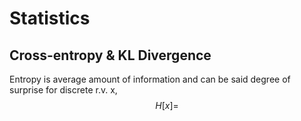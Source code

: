 # Statistics

## Cross-entropy & KL Divergence
Entropy is average amount of information and can be said degree of surprise
for discrete r.v. x,
$$ H[x] = $$
